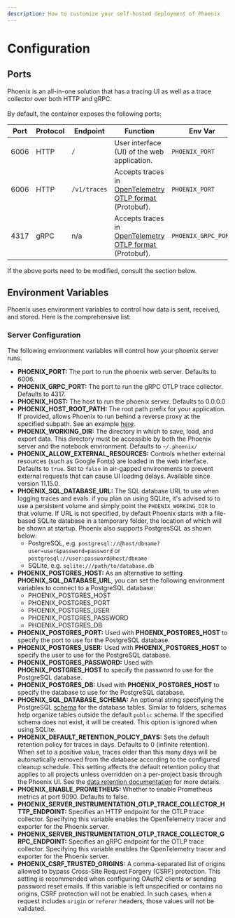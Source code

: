```yaml
---
description: How to customize your self-hosted deployment of Phoenix
---
```


# Configuration

## Ports

Phoenix is an all-in-one solution that has a tracing UI as well as a trace collector over both HTTP and gRPC.\
\
By default, the container exposes the following ports:

<table><thead><tr><th width="93">Port</th><th width="100">Protocol</th><th width="137">Endpoint</th><th width="193">Function</th><th>Env Var</th></tr></thead><tbody><tr><td>6006</td><td>HTTP</td><td><code>/</code></td><td>User interface (UI) of the web application.</td><td><code>PHOENIX_PORT</code></td></tr><tr><td>6006</td><td>HTTP</td><td><code>/v1/traces</code></td><td>Accepts traces in <a href="https://github.com/open-telemetry/opentelemetry-proto/blob/main/docs/specification.md">OpenTelemetry OTLP format </a> (Protobuf).</td><td><code>PHOENIX_PORT</code></td></tr><tr><td>4317</td><td>gRPC</td><td>n/a</td><td>Accepts traces in <a href="https://github.com/open-telemetry/opentelemetry-proto/blob/main/docs/specification.md">OpenTelemetry OTLP format </a> (Protobuf).</td><td><code>PHOENIX_GRPC_PORT</code></td></tr></tbody></table>

If the above ports need to be modified, consult the  section below.

## Environment Variables

Phoenix uses environment variables to control how data is sent, received, and stored. Here is the comprehensive list:

### Server Configuration

The following environment variables will control how your phoenix server runs.

* **PHOENIX\_PORT:** The port to run the phoenix web server. Defaults to 6006.
* **PHOENIX\_GRPC\_PORT:** The port to run the gRPC OTLP trace collector. Defaults to 4317.
* **PHOENIX\_HOST:** The host to run the phoenix server. Defaults to 0.0.0.0
* **PHOENIX\_HOST\_ROOT\_PATH:** The root path prefix for your application. If provided, allows Phoenix to run behind a reverse proxy at the specified subpath. See an example [here](https://github.com/Arize-ai/phoenix/tree/main/examples/reverse-proxy).
* **PHOENIX\_WORKING\_DIR:** The directory in which to save, load, and export data. This directory must be accessible by both the Phoenix server and the notebook environment. Defaults to `~/.phoenix/`
* **PHOENIX\_ALLOW\_EXTERNAL\_RESOURCES:** Controls whether external resources (such as Google Fonts) are loaded in the web interface. Defaults to `true`. Set to `false` in air-gapped environments to prevent external requests that can cause UI loading delays. Available since version 11.15.0.
* **PHOENIX\_SQL\_DATABASE\_URL:** The SQL database URL to use when logging traces and evals. if you plan on using SQLite, it's advised to to use a persistent volume and simply point the `PHOENIX_WORKING_DIR` to that volume. If URL is not specified, by default Phoenix starts with a file-based SQLite database in a temporary folder, the location of which will be shown at startup. Phoenix also supports PostgresSQL as shown below:
  * PostgreSQL, e.g. `postgresql://@host/dbname?user=user&password=password` or `postgresql://user:password@host/dbname`
  * SQLite, e.g. `sqlite:///path/to/database.db`
* **PHOENIX\_POSTGRES\_HOST:** As an alternative to setting **PHOENIX\_SQL\_DATABASE\_URL**, you can set the following environment variables to connect to a PostgreSQL database:
  * PHOENIX\_POSTGRES\_HOST
  * PHOENIX\_POSTGRES\_PORT
  * PHOENIX\_POSTGRES\_USER
  * PHOENIX\_POSTGRES\_PASSWORD
  * PHOENIX\_POSTGRES\_DB
* **PHOENIX\_POSTGRES\_PORT:** Used with **PHOENIX\_POSTGRES\_HOST** to specify the port to use for the PostgreSQL database.
* **PHOENIX\_POSTGRES\_USER:** Used with **PHOENIX\_POSTGRES\_HOST** to specify the user to use for the PostgreSQL database.
* **PHOENIX\_POSTGRES\_PASSWORD:** Used with **PHOENIX\_POSTGRES\_HOST** to specify the password to use for the PostgreSQL database.
* **PHOENIX\_POSTGRES\_DB:** Used with **PHOENIX\_POSTGRES\_HOST** to specify the database to use for the PostgreSQL database.
* **PHOENIX\_SQL\_DATABASE\_SCHEMA:** An optional string specifying the PostgreSQL [schema](https://www.postgresql.org/docs/current/ddl-schemas.html) for the database tables. Similar to folders, schemas help organize tables outside the default `public` schema. If the specified schema does not exist, it will be created. This option is ignored when using SQLite.
* **PHOENIX\_DEFAULT\_RETENTION\_POLICY\_DAYS:** Sets the default retention policy for traces in days. Defaults to 0 (infinite retention). When set to a positive value, traces older than this many days will be automatically removed from the database according to the configured cleanup schedule. This setting affects the default retention policy that applies to all projects unless overridden on a per-project basis through the Phoenix UI. See the [data retention documentation](../settings/data-retention.md) for more details.
* **PHOENIX\_ENABLE\_PROMETHEUS:** Whether to enable Prometheus metrics at port 9090. Defaults to false.
* **PHOENIX\_SERVER\_INSTRUMENTATION\_OTLP\_TRACE\_COLLECTOR\_HTTP\_ENDPOINT:** Specifies an HTTP endpoint for the OTLP trace collector. Specifying this variable enables the OpenTelemetry tracer and exporter for the Phoenix server.
* **PHOENIX\_SERVER\_INSTRUMENTATION\_OTLP\_TRACE\_COLLECTOR\_GRPC\_ENDPOINT:** Specifies an gRPC endpoint for the OTLP trace collector. Specifying this variable enables the OpenTelemetry tracer and exporter for the Phoenix server.
* **PHOENIX\_CSRF\_TRUSTED\_ORIGINS:** A comma-separated list of origins allowed to bypass Cross-Site Request Forgery (CSRF) protection. This setting is recommended when configuring OAuth2 clients or sending password reset emails. If this variable is left unspecified or contains no origins, CSRF protection will not be enabled. In such cases, when a request includes `origin` or `referer` headers, those values will not be validated.
